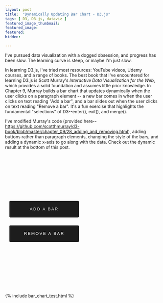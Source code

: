 ```yaml
---
layout: post
title:  "Dynamically Updating Bar Chart - D3.js"
tags: [ D3, D3.js, dataviz ]
featured_image_thumbnail:
featured_image:
featured:
hidden:

---
```


I've pursued data visualization with a dogged obsession, and progress has been slow. The learning curve is steep, or maybe I'm just slow. 

In learning D3.js, I've tried most resources: YouTube videos, Udemy courses, and a range of books. The best book that I've encountered for learning D3.js is Scott Murray's _Interactive Data Visualization for the Web_, which provides a solid foundation and assumes little prior knowledge. In Chapter 9, Murray builds a bar chart that updates dynamically when the user clicks on a paragraph element -- a new bar comes in when the user clicks on text reading "Add a bar", and a bar slides out when the user clicks on text reading "Remove a bar". It's a fun exercise that highlights the fundamental "selections" of D3--enter(), exit(), and merge().

I've modified Murray's code (provided here--https://github.com/scotthmurray/d3-book/blob/master/chapter_09/28_adding_and_removing.html), adding buttons rather than paragraph elements, changing the style of the bars, and adding a dynamic x-axis to go along with the data. Check out the dynamic result at the bottom of this post.

<pre><code class="language-javascript">
<html lang="en">
<head>
  <meta charset="UTF-8">
  <title>Updating Bar Chart</title>
  <script src="https://d3js.org/d3.v5.js"></script>

</head>

<body>
  <button class="button_click" id="add">Add a Bar</button>
  <button class="button_click" id="remove">Remove a Bar</button>

  <div id="chart"></div>

  <style>

    text {
      font: sans-serif;
      font-size: 12px;
      fill: white;
    }

    .button_click {
      color: white;
      height: 4em;
      width: 45%;
      padding: 0.5em auto;
      margin: 1em auto;
      background-color: #1d1d1d;
      border: none;
      border-radius: 3px;
      text-transform: uppercase;
      letter-spacing: 0.2em;
      transition: all 0.2s cubic-bezier(.4,0,.2,1);
    }

    .button_click:hover {
      letter-spacing: 0.3em;
      background-color: #d4a25a;
    }

    .axis {
      stroke-width: 2px;
      /* fill: black; */
    }

  </style>

  <script type="text/javascript">

  var margin = ({top: 20, right: 30, bottom: 30, left: 40})

  var h = 300 - margin.top - margin.bottom;
  var w = 730 - margin.left - margin.right;

    var dataset = [
            { key: 0, value: 5 },		//dataset is now an array of objects.
            { key: 1, value: 10 },		//Each object has a 'key' and a 'value'.
            { key: 2, value: 13 },
            { key: 3, value: 19 },
            { key: 4, value: 21 },
            { key: 5, value: 25 },
            { key: 6, value: 22 },
            { key: 7, value: 18 },
            { key: 8, value: 15 },
            { key: 9, value: 13 },
            { key: 10, value: 11 },
            { key: 11, value: 12 },
            { key: 12, value: 15 },
            { key: 13, value: 20 },
            { key: 14, value: 18 },
            { key: 15, value: 17 },
            { key: 16, value: 16 },
            { key: 17, value: 18 },
            { key: 18, value: 23 },
            { key: 19, value: 25 } ];

    var xScale = d3.scaleBand()
            .domain(d3.range(dataset.length))
            .rangeRound([0, w])
            .paddingInner(0.05);

    var yScale = d3.scaleLinear()
            .domain([0, d3.max(dataset, function(d) { return d.value; })])
            .range([0, h]);

    //Define key function, to be used when binding data
    var key = function(d) {
      return d.key;
    };

    //Create SVG element
    var svg = d3.select('#chart').append('svg')
      .attr("preserveAspectRatio", "xMinYMin meet")
      //.attr("viewBox", "-20 -20 " + w + " " + h)
      //this is to zoom out
      .attr("viewBox", "-20 -20 800 1000")
      .style("padding", 1)
      .style("margin", 1);

    var xAxis = svg.append("g")
            .attr('class', 'axis')
            .attr("transform", "translate(0," + (h) + ")")
            .call(d3.axisBottom(xScale).tickSizeOuter(0));

    //Create bars
    svg.selectAll("rect")
       .data(dataset, key)
       .enter()
       .append("rect")
       .attr("x", function(d, i) {
          return xScale(i);
       })
       .attr("y", function(d) {
          return h - yScale(d.value);
       })
       .attr("width", xScale.bandwidth())
       .attr("height", function(d) {
          return yScale(d.value);
       })
       .attr("fill", "steelblue");

    //Create labels
    svg.selectAll("text")
       .data(dataset, key)
       .enter()
       .append("text")
       .text(function(d) {
          return d.value;
       })
       .attr("text-anchor", "middle")
       .attr("x", function(d, i) {
          return xScale(i) + xScale.bandwidth() / 2;
       })
       .attr("y", function(d) {
          return h - yScale(d.value) + 14;
       })
       .attr("font-family", "sans-serif")
       .attr("font-size", "11px")
       .attr("fill", "white");


    //On click, update with new data
    d3.selectAll(".button_click")
      .on("click", function() {

        //See which p was clicked
        var buttonID = d3.select(this).attr("id");

        //Decide what to do next
        if (buttonID == "add") {
          //Add a data value
          var minValue = 2;
          var maxValue = 25 - minValue;
          var newNumber = Math.floor(Math.random() * maxValue) + minValue;
          var lastKeyValue = dataset[dataset.length - 1].key;
          dataset.push({
            key: lastKeyValue + 1,
            value: newNumber
          });
        } else {
          //Remove a value
          dataset.shift();	//Remove one value from dataset
        }

        //Update scale domains
        xScale.domain(d3.range(dataset.length));
        yScale.domain([0, d3.max(dataset, function(d) { return d.value; })]);

        //Select…
        var bars = svg.selectAll("rect")
          .data(dataset, key);

        var text = svg.selectAll("text")
          .data(dataset, key);

        var axis = svg.selectAll(".axis")
          .transition()
          .duration(500)
          .call(d3.axisBottom(xScale));

        //Enter…
        bars.enter()
          .append("rect")
          .attr("x", w)
          .attr("y", function(d) {
            return h - yScale(d.value);
          })
          .attr("width", xScale.bandwidth())
          .attr("height", function(d) {
            return yScale(d.value);
          })
          .attr("fill", "steelblue")
          .merge(bars)	//Update…
          .transition()
          .duration(500)
          .attr("x", function(d, i) {
            return xScale(i);
          })
          .attr("y", function(d) {
            return h - yScale(d.value);
          })
          .attr("width", xScale.bandwidth())
          .attr("height", function(d) {
            return yScale(d.value);
          });
          
        text.enter()
           .append("text")
           .text(function(d) {
              return d.value;
           })
           .attr("text-anchor", "middle")
           .attr("x", w)
           .attr("y", function(d) {
             return h - yScale(d.value);
           })
           .merge(text)
           .transition()
           .duration(500)
           .attr("x", function(d, i) {
              return xScale(i) + xScale.bandwidth() / 2;
           })
           .attr("y", function(d) {
              return h - yScale(d.value) + 14;
           });

        //Exit…
        bars.exit()
          .transition()
          .duration(500)
          .attr("x", -xScale.bandwidth())
          .remove();

        text.exit()
            .transition()
            .duration(500)
            .attr("x", -xScale.bandwidth())
            .remove();
      });


  </script>
</body>
</html>
</code></pre>

{% include bar_chart_test.html %}
